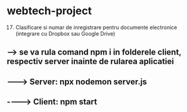 # webtech-project
17.	Clasificare si numar de inregistrare pentru documente electronice (integrare cu Dropbox sau Google Drive)

## --> se va rula comand npm i in folderele client, respectiv server inainte de rularea aplicatiei
## ---> Server: npx nodemon server.js
## ----> Client: npm start
